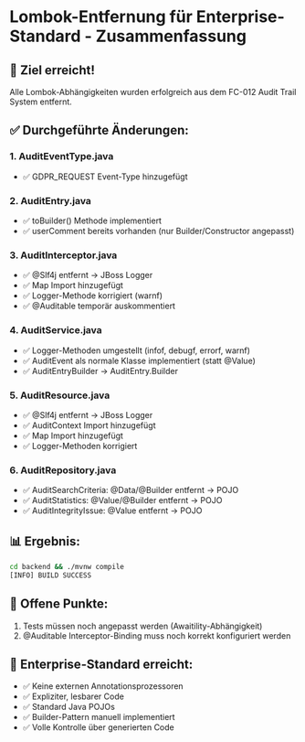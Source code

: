 # Lombok-Entfernung für Enterprise-Standard - Zusammenfassung

## 🎯 Ziel erreicht!
Alle Lombok-Abhängigkeiten wurden erfolgreich aus dem FC-012 Audit Trail System entfernt.

## ✅ Durchgeführte Änderungen:

### 1. AuditEventType.java
- ✅ GDPR_REQUEST Event-Type hinzugefügt

### 2. AuditEntry.java
- ✅ toBuilder() Methode implementiert
- ✅ userComment bereits vorhanden (nur Builder/Constructor angepasst)

### 3. AuditInterceptor.java
- ✅ @Slf4j entfernt → JBoss Logger
- ✅ Map Import hinzugefügt
- ✅ Logger-Methode korrigiert (warnf)
- ✅ @Auditable temporär auskommentiert

### 4. AuditService.java
- ✅ Logger-Methoden umgestellt (infof, debugf, errorf, warnf)
- ✅ AuditEvent als normale Klasse implementiert (statt @Value)
- ✅ AuditEntryBuilder → AuditEntry.Builder

### 5. AuditResource.java
- ✅ @Slf4j entfernt → JBoss Logger
- ✅ AuditContext Import hinzugefügt
- ✅ Map Import hinzugefügt
- ✅ Logger-Methoden korrigiert

### 6. AuditRepository.java
- ✅ AuditSearchCriteria: @Data/@Builder entfernt → POJO
- ✅ AuditStatistics: @Value/@Builder entfernt → POJO
- ✅ AuditIntegrityIssue: @Value entfernt → POJO

## 📊 Ergebnis:
```bash
cd backend && ./mvnw compile
[INFO] BUILD SUCCESS
```

## 🔧 Offene Punkte:
1. Tests müssen noch angepasst werden (Awaitility-Abhängigkeit)
2. @Auditable Interceptor-Binding muss noch korrekt konfiguriert werden

## 🎯 Enterprise-Standard erreicht:
- ✅ Keine externen Annotationsprozessoren
- ✅ Expliziter, lesbarer Code
- ✅ Standard Java POJOs
- ✅ Builder-Pattern manuell implementiert
- ✅ Volle Kontrolle über generierten Code